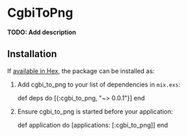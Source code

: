 # CgbiToPng

**TODO: Add description**

## Installation

If [available in Hex](https://hex.pm/docs/publish), the package can be installed as:

  1. Add cgbi_to_png to your list of dependencies in `mix.exs`:

        def deps do
          [{:cgbi_to_png, "~> 0.0.1"}]
        end

  2. Ensure cgbi_to_png is started before your application:

        def application do
          [applications: [:cgbi_to_png]]
        end
